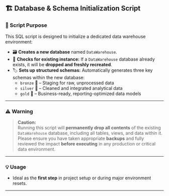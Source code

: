 ## 🏗️ Database & Schema Initialization Script

### 📝 Script Purpose

This SQL script is designed to initialize a dedicated data warehouse environment:

- 🗃️ **Creates a new database** named `DataWarehouse`.  
- 🔄 **Checks for existing instance:** If a `DataWarehouse` database already exists, it will be **dropped and freshly recreated**.
- 🏷️ **Sets up structured schemas:** Automatically generates three key schemas within the new database:
  - `bronze`   🥉 – Staging for raw, unprocessed data
  - `silver`   🥈 – Cleaned and integrated analytical data
  - `gold`     🥇 – Business-ready, reporting-optimized data models

---

### ⚠️ Warning

> **Caution:**  
> Running this script will **permanently drop all contents** of the existing `DataWarehouse` database, including all tables, views, and data within it.  
> Please ensure you have taken appropriate **backups** and fully reviewed the impact **before executing** in any production or critical data environment.

---

### 💡 Usage

- Ideal as the **first step** in project setup or during major environment resets.
---
